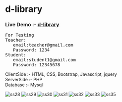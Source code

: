 # d-library

<h3>Live Demo :- <a href="https://d-library.herokuapp.com/index.php">d-library</a></h3>
<pre>
For Testing
Teacher: 
   email:teacher@gmail.com 
   Password: 1234
Student: 
   email:student1@gmail.com 
   Password: 12345678
</pre>

<p>
ClientSide    :-  HTML, CSS, Bootstrap, Javascript, jquery </br>
ServerSide   :-  PHP </br>
Database     :-  Mysql </br>
 </p>


![ss28](https://user-images.githubusercontent.com/69786385/157091980-8d8e9477-8e75-40f0-af87-ffcec2f8cdf1.PNG)
![ss29](https://user-images.githubusercontent.com/69786385/157091978-27e9eb47-2016-4b56-8bc6-625df4301a22.PNG)
![ss30](https://user-images.githubusercontent.com/69786385/157091976-d6887e37-f024-4c41-8df9-1b97bf1be2a7.PNG)
![ss31](https://user-images.githubusercontent.com/69786385/157091974-a6751831-24d1-4846-813c-d99749ef78cc.PNG)
![ss32](https://user-images.githubusercontent.com/69786385/157091968-fc68ba3b-c943-4ba5-a803-563adbdec3c2.PNG)
![ss33](https://user-images.githubusercontent.com/69786385/157091992-e6693a71-1dfb-4e35-bd6f-9c8b5ef55939.PNG)
![ss35](https://user-images.githubusercontent.com/69786385/157091987-505c5bf0-820d-4aef-b37f-243a9abd17bc.PNG)


